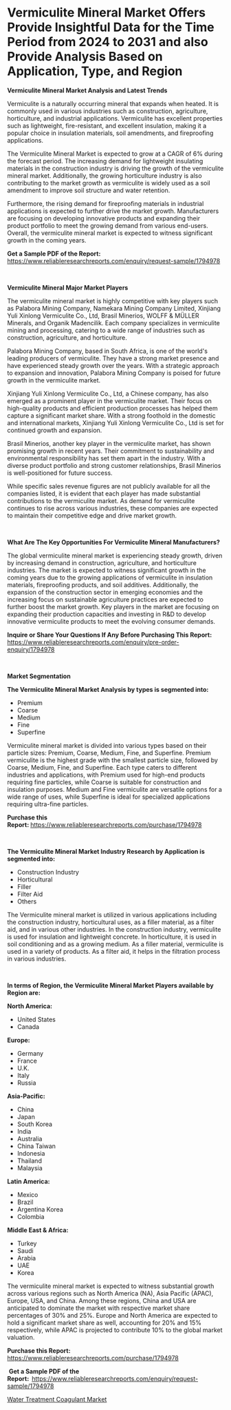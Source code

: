 <p><h1>Vermiculite Mineral Market Offers Provide Insightful Data for the Time Period from 2024 to 2031 and also Provide Analysis Based on Application, Type, and Region</h1></p><p><strong>Vermiculite Mineral Market Analysis and Latest Trends</strong></p>
<p><p>Vermiculite is a naturally occurring mineral that expands when heated. It is commonly used in various industries such as construction, agriculture, horticulture, and industrial applications. Vermiculite has excellent properties such as lightweight, fire-resistant, and excellent insulation, making it a popular choice in insulation materials, soil amendments, and fireproofing applications.</p><p>The Vermiculite Mineral Market is expected to grow at a CAGR of 6% during the forecast period. The increasing demand for lightweight insulating materials in the construction industry is driving the growth of the vermiculite mineral market. Additionally, the growing horticulture industry is also contributing to the market growth as vermiculite is widely used as a soil amendment to improve soil structure and water retention.</p><p>Furthermore, the rising demand for fireproofing materials in industrial applications is expected to further drive the market growth. Manufacturers are focusing on developing innovative products and expanding their product portfolio to meet the growing demand from various end-users. Overall, the vermiculite mineral market is expected to witness significant growth in the coming years.</p></p>
<p><strong>Get a Sample PDF of the Report:&nbsp;</strong> <a href="https://www.reliableresearchreports.com/enquiry/request-sample/1794978">https://www.reliableresearchreports.com/enquiry/request-sample/1794978</a></p>
<p>&nbsp;</p>
<p><strong>Vermiculite Mineral Major Market Players</strong></p>
<p><p>The vermiculite mineral market is highly competitive with key players such as Palabora Mining Company, Namekara Mining Company Limited, Xinjiang Yuli Xinlong Vermiculite Co., Ltd, Brasil Minerios, WOLFF & MÜLLER Minerals, and Organik Madencilik. Each company specializes in vermiculite mining and processing, catering to a wide range of industries such as construction, agriculture, and horticulture.</p><p>Palabora Mining Company, based in South Africa, is one of the world's leading producers of vermiculite. They have a strong market presence and have experienced steady growth over the years. With a strategic approach to expansion and innovation, Palabora Mining Company is poised for future growth in the vermiculite market.</p><p>Xinjiang Yuli Xinlong Vermiculite Co., Ltd, a Chinese company, has also emerged as a prominent player in the vermiculite market. Their focus on high-quality products and efficient production processes has helped them capture a significant market share. With a strong foothold in the domestic and international markets, Xinjiang Yuli Xinlong Vermiculite Co., Ltd is set for continued growth and expansion.</p><p>Brasil Minerios, another key player in the vermiculite market, has shown promising growth in recent years. Their commitment to sustainability and environmental responsibility has set them apart in the industry. With a diverse product portfolio and strong customer relationships, Brasil Minerios is well-positioned for future success.</p><p>While specific sales revenue figures are not publicly available for all the companies listed, it is evident that each player has made substantial contributions to the vermiculite market. As demand for vermiculite continues to rise across various industries, these companies are expected to maintain their competitive edge and drive market growth.</p></p>
<p>&nbsp;</p>
<p><strong>What Are The Key Opportunities For Vermiculite Mineral Manufacturers?</strong></p>
<p><p>The global vermiculite mineral market is experiencing steady growth, driven by increasing demand in construction, agriculture, and horticulture industries. The market is expected to witness significant growth in the coming years due to the growing applications of vermiculite in insulation materials, fireproofing products, and soil additives. Additionally, the expansion of the construction sector in emerging economies and the increasing focus on sustainable agriculture practices are expected to further boost the market growth. Key players in the market are focusing on expanding their production capacities and investing in R&D to develop innovative vermiculite products to meet the evolving consumer demands.</p></p>
<p><strong>Inquire or Share Your Questions If Any Before Purchasing This Report:</strong> <a href="https://www.reliableresearchreports.com/enquiry/pre-order-enquiry/1794978">https://www.reliableresearchreports.com/enquiry/pre-order-enquiry/1794978</a></p>
<p>&nbsp;</p>
<p><strong>Market Segmentation</strong></p>
<p><strong>The Vermiculite Mineral Market Analysis by types is segmented into:</strong></p>
<p><ul><li>Premium</li><li>Coarse</li><li>Medium</li><li>Fine</li><li>Superfine</li></ul></p>
<p><p>Vermiculite mineral market is divided into various types based on their particle sizes: Premium, Coarse, Medium, Fine, and Superfine. Premium vermiculite is the highest grade with the smallest particle size, followed by Coarse, Medium, Fine, and Superfine. Each type caters to different industries and applications, with Premium used for high-end products requiring fine particles, while Coarse is suitable for construction and insulation purposes. Medium and Fine vermiculite are versatile options for a wide range of uses, while Superfine is ideal for specialized applications requiring ultra-fine particles.</p></p>
<p><strong>Purchase this Report:&nbsp;</strong><a href="https://www.reliableresearchreports.com/purchase/1794978">https://www.reliableresearchreports.com/purchase/1794978</a></p>
<p>&nbsp;</p>
<p><strong>The Vermiculite Mineral Market Industry Research by Application is segmented into:</strong></p>
<p><ul><li>Construction Industry</li><li>Horticultural</li><li>Filler</li><li>Filter Aid</li><li>Others</li></ul></p>
<p><p>The Vermiculite mineral market is utilized in various applications including the construction industry, horticultural uses, as a filler material, as a filter aid, and in various other industries. In the construction industry, vermiculite is used for insulation and lightweight concrete. In horticulture, it is used in soil conditioning and as a growing medium. As a filler material, vermiculite is used in a variety of products. As a filter aid, it helps in the filtration process in various industries.</p></p>
<p>&nbsp;</p>
<p><strong>In terms of Region, the Vermiculite Mineral Market Players available by Region are:</strong></p>
<p>
    <p> <strong> North America: </strong>
        <ul>
            <li>United States</li>
            <li>Canada</li>
        </ul>
        </p> 
    <p> <strong> Europe: </strong>
        <ul>
            <li>Germany</li>
            <li>France</li>
            <li>U.K.</li>
            <li>Italy</li>
            <li>Russia</li>
        </ul>
        </p> 
    <p> <strong> Asia-Pacific: </strong>
        <ul>
            <li>China</li>
            <li>Japan</li>
            <li>South Korea</li>
            <li>India</li>
            <li>Australia</li>
            <li>China Taiwan</li>
            <li>Indonesia</li>
            <li>Thailand</li>
            <li>Malaysia</li>
        </ul>
        </p> 
    <p> <strong> Latin America: </strong>
        <ul>
            <li>Mexico</li>
            <li>Brazil</li>
            <li>Argentina Korea</li>
            <li>Colombia</li>
        </ul>
        </p> 
    <p> <strong> Middle East & Africa: </strong>
        <ul>
            <li>Turkey</li>
            <li>Saudi</li>
            <li>Arabia</li>
            <li>UAE</li>
            <li>Korea</li>
        </ul>
    </p>
    </p>
<p><p>The vermiculite mineral market is expected to witness substantial growth across various regions such as North America (NA), Asia Pacific (APAC), Europe, USA, and China. Among these regions, China and USA are anticipated to dominate the market with respective market share percentages of 30% and 25%. Europe and North America are expected to hold a significant market share as well, accounting for 20% and 15% respectively, while APAC is projected to contribute 10% to the global market valuation.</p></p>
<p><strong>Purchase this Report: </strong><a href="https://www.reliableresearchreports.com/purchase/1794978">https://www.reliableresearchreports.com/purchase/1794978</a></p>
<p>&nbsp;<strong>Get a Sample PDF of the Report:&nbsp;&nbsp;</strong><a href="https://www.reliableresearchreports.com/enquiry/request-sample/1794978">https://www.reliableresearchreports.com/enquiry/request-sample/1794978</a></p>
<p><strong></strong></p>
<p><p><a href="https://github.com/RickHolmes3/Market-Research-Report-List-3/blob/main/water-treatment-coagulant-market.md">Water Treatment Coagulant Market</a></p></p>